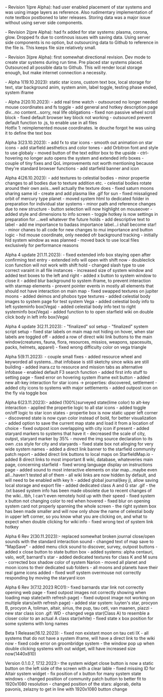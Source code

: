 <p>- Revision 1(pre Alpha): had user enabled placement of star systems and was using image layers as reference. Also rudimentary implementation of note textbox postboned to later releases. Storing data was a major issue without using server side components.</p>
<p>- Revision 2(pre Alpha): had fx added for star systems: plasma, corona, glow. Dropped fx due to continous issues with saving data. Using server side components is no option, but outsourcing data to Github to reference in the file is. This keeps file size relatively small.</p>
<p>- Revision 3(pre Alpha): first somewhat directional revision. Dev mode to create star systems during run time. Pre placed star systems placed. Outsourced all possible data to Github. This will render local storage enough, but make internet connection a necessity.</p>
<p>- Alpha 1(19.10.2023): static star icons, custom text box, local storage for text, star background anim, system anim, label toggle, testing phase ended, system iframe</p>
<p>- Alpha 2(20.10.2023): 
  - add real time watch
  - outsourced no longer needed mouse coordinates and fs toggle 
  - add general and hotkey description page div...no content...sorry, real life obligations
  - fixed non passive wheel scroll block
  - fixed default browser key block not working
  - outsourced prevent default function to .js, to enable use in all files<br>
Hotfix 1: reimplemented mouse coordinates. le douche forgot he was using it to define the text box</br></p>
<p>Alpha 3(23.10.2023): - add fx to star icons
- smooth out animation on star icons
- add starfield aesthetics and color tones
- add Orbitron font and style to use globaly
- moved button of the text editor box to the upside
- ctrl-hovering no longer auto opens the system and extended info boxes
- couple of tiny fixes and QoL improvements not worth mentioning because they're standard browser functions
- add starfield banner and icon</p>
<p>Alpha 4(26.10.2023): - add textures to celestial bodies
- minor propertie changes to all bodies due to texture addition etc.
- celestial bodies rotate around their own axis...well actually the texture does
- fixed saturn moons sharing same id
- create and add plasma like .gif for sun
- fixed missaligned orbit of mercury type planet
- moved system html to dedicated folder in preparation for individual star systems
- minor path and reference changes due to new structure
- button selection will now highlight on mouseover
- added style and dimensions to info screen
- toggle hotkey is now settings in preparation for ...well whatever the future holds
- add descriptive text to label
- add me importance to badass importance label...i shall become star!
- minor chanes to all code for new changes to mui importance and button logic
- hid mouse coordinate, only needed ofr background tracking
- initially hid system window as was planned
- moved back to use local files exclusively for performance reasons</p>
<p>Alpha 4 update 2(1.11.2023): - fixed extended info box staying open after confirming text entry
- extended info will open with shift now
- doubleclick icon function will not work with shift hold
- changed slash type to use correct varaint in all file instances
- increased size of system window and added text boxes to the left and right
- added x button to system window to close it
- added blur background to system iframe, to prevent interaction with starmap elements
- prevent pointer events in mostly all elements that should not have interaction on main map
- fixed swapped textures on jupiter moons
- added deimos and phobos type textures
- added celestial body images to system page for test system Vega
- added celestial body info to left systeminfo box(Vega)
- added celestial body info text to right systeminfo box(Vega)
- added function to to open starfield wiki on double click body in left info box(Vega)</p>
<p>Alpha 4 update 3(2.11.2023): - "finalized" sol setup
- "finalized" system script setup
- fixed star labels on main map not hiding on hover, when star labels are toggled off
- added a row of direct wiki link buttons to the main window(creatures, fauna, flora, resources, missios, weapons, spacesuits, packs, helmets, apparel)
- fixed wrong difficulty color on vega triangle</p>
<p>Alpha 5(9.11.2023): - couple small fixes
- added resource wheel and keyworded all systems...that infobase is still sketchy since wikis are still building
- added inara.cz to resource and mission tabs as alternative infobase
- enabled default F3 search function
- added first info stuff to setting page
- fixed error on hovering system iframe exit button
- added new alt-key interaction for star icons -> properties: discovered, settlement
- added city icons to systems with major settlements
- added outpost icon on the fly via toggle box</p>
<p>Alpha 6(23.11.2023):- added (100%)surveyed state(lime color) to alt-key interaction
- applied the propertie logic to all star icons
- added toggle on/off logic to star icon states
- propertie box is now static upper left corner
- discovered state is now cyan color instead of bold, for better visualization
- added option to save the current map state and load it from a location of choice
- fixed outpost icon overlapping with city icon if present
- added staryard markers to systems that have it
- decreased the scale of city, outpst, staryard marker by 35%
- moved the img source declaration to its own .css style for city and staryards
- fixed state box not alinging for very wide system names
- added a direct link banner to the starfield community patch report
- added direct link buttons to local maps on StarfieldMap.io
- added 8 direct links to most important 8 wiki, database, whateveries main page, concerning starfield
- fixed wrong language display on instructions page
- added sound to most interactive elements on star map...maybe even all...haven't tested all of them
- all wiki links are now hidden by default, and will need to be enabled with key h
- added global journal(key j), allow saving local storage and export file
- added dedicated class A and G star .gif
- the .txt based system info has been made obsolete due to recent changes of the wiki...tbh, I can't even remotely hold up with their speed
- fixed system x button not changing color to red when hovered
- fixed blur on opening system card not properly spanning the whole screen
- the right system box has been made smaller and will now only show the name of celestial body in upper left corner, so you know what you are clicking on, and what to expect when double clicking for wiki info
- fixed wrong text of system link hotkey</p>
<p>Alpha 6 Rev 2(30.11.2023):- replaced somewhat broken journal close/open sounds with the standard interaction sound
- changed text of map save to "MapSave"
- added menu click sound to discover, survey, outpost buttons
- added x close button to state button box
- added systems: alpha centauri, valo, wolf, barnard's star
- added dedicated textures for class K and M suns
- corrected box shadow color of system Narion
- moved all planet and moon icons to their dedicated sub folders
- all moons and planets have their real game icons added
- fixed wolf system overmouse not correctly responding by moving the staryard icon</p>
<p>Alpha 6 Rev 3(7.12.2023 RC01):- fixed barnards star link not correctly opening web page
- fixed outpost images not correctly showing when loading map state(with refresh page)
- fixed outpost image not working on multiple stars(with refresh page)
- added star system: luyten's star, procyon B, procyon A, toliman, altair, sirius, the pup, tau ceti, van maanen, piazzi
- new star class icon .gif: WD
- changed vega star(Class A) to resemble a closer color to an actual A class star(white)
- fixed state x box position for some systems with long names</p>
<p>Beta 1 Release(16.12.2023): - fixed non existant moon on tau ceti IX
- all systems that do not have a system iframe, will have a direct link to the wiki now
- fixed code error on groombridge system
- the window pop up when double clicking systems with out widget, will have increased size now(1440x810)</p>
<p>Version 0.1.0.7, 17.12.2023:- the system widget close button is now a static button on the left side of the screen with a clear lable
- fixed missing ID for Altair system widget
- fix position of x button for many system state windows
- changed position of community patch button to better fit to 1920x1080 resolution
- changed position of the stars: algorab, delta pavonis, zelazny to get in line with 1920x1080 button change</p>
